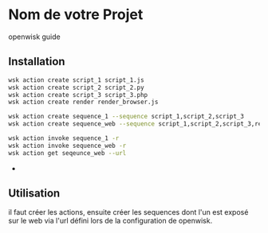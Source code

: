 # Nom de votre Projet

openwisk guide

## Installation
```sh
wsk action create script_1 script_1.js
wsk action create script_2 script_2.py
wsk action create script_3 script_3.php
wsk action create render render_browser.js

wsk action create sequence_1 --sequence script_1,script_2,script_3
wsk action create sequence_web --sequence script_1,script_2,script_3,render --web true

wsk action invoke sequence_1 -r
wsk action invoke sequence_web -r
wsk action get seqeunce_web --url
```
-

## Utilisation

il faut créer les actions, ensuite créer les sequences dont l'un est exposé sur le web via l'url défini lors de la configuration de openwisk.
